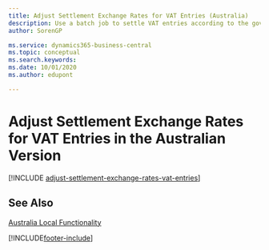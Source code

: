 ```yaml
---
title: Adjust Settlement Exchange Rates for VAT Entries (Australia)
description: Use a batch job to settle VAT entries according to the government exchange rate in the Australian version of Business Central.
author: SorenGP

ms.service: dynamics365-business-central
ms.topic: conceptual
ms.search.keywords:
ms.date: 10/01/2020
ms.author: edupont

---
```

# Adjust Settlement Exchange Rates for VAT Entries in the Australian Version

[!INCLUDE [adjust-settlement-exchange-rates-vat-entries](../includes/AUNZ/adjust-settlement-exchange-rates-vat-entries.md)]

## See Also

[Australia Local Functionality](australia-local-functionality.md)  


[!INCLUDE[footer-include](../../includes/footer-banner.md)]